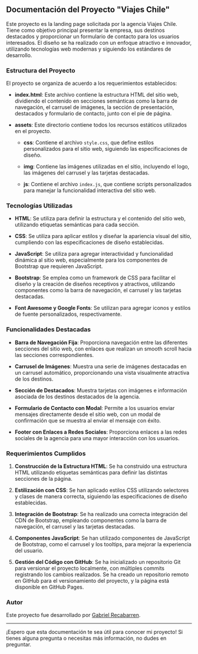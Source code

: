 ## Documentación del Proyecto "Viajes Chile"

Este proyecto es la landing page solicitada por la agencia Viajes Chile. Tiene como objetivo principal presentar la empresa, sus destinos destacados y proporcionar un formulario de contacto para los usuarios interesados. El diseño se ha realizado con un enfoque atractivo e innovador, utilizando tecnologías web modernas y siguiendo los estándares de desarrollo.

### Estructura del Proyecto

El proyecto se organiza de acuerdo a los requerimientos establecidos:

- **index.html**: Este archivo contiene la estructura HTML del sitio web, dividiendo el contenido en secciones semánticas como la barra de navegación, el carrusel de imágenes, la sección de presentación, destacados y formulario de contacto, junto con el pie de página.

- **assets**: Este directorio contiene todos los recursos estáticos utilizados en el proyecto.

  - **css**: Contiene el archivo `style.css`, que define estilos personalizados para el sitio web, siguiendo las especificaciones de diseño.

  - **img**: Contiene las imágenes utilizadas en el sitio, incluyendo el logo, las imágenes del carrusel y las tarjetas destacadas.

  - **js**: Contiene el archivo `index.js`, que contiene scripts personalizados para manejar la funcionalidad interactiva del sitio web.

### Tecnologías Utilizadas

- **HTML**: Se utiliza para definir la estructura y el contenido del sitio web, utilizando etiquetas semánticas para cada sección.

- **CSS**: Se utiliza para aplicar estilos y diseñar la apariencia visual del sitio, cumpliendo con las especificaciones de diseño establecidas.

- **JavaScript**: Se utiliza para agregar interactividad y funcionalidad dinámica al sitio web, especialmente para los componentes de Bootstrap que requieren JavaScript.

- **Bootstrap**: Se emplea como un framework de CSS para facilitar el diseño y la creación de diseños receptivos y atractivos, utilizando componentes como la barra de navegación, el carrusel y las tarjetas destacadas.

- **Font Awesome y Google Fonts**: Se utilizan para agregar iconos y estilos de fuente personalizados, respectivamente.

### Funcionalidades Destacadas

- **Barra de Navegación Fija**: Proporciona navegación entre las diferentes secciones del sitio web, con enlaces que realizan un smooth scroll hacia las secciones correspondientes.

- **Carrusel de Imágenes**: Muestra una serie de imágenes destacadas en un carrusel automático, proporcionando una vista visualmente atractiva de los destinos.

- **Sección de Destacados**: Muestra tarjetas con imágenes e información asociada de los destinos destacados de la agencia.

- **Formulario de Contacto con Modal**: Permite a los usuarios enviar mensajes directamente desde el sitio web, con un modal de confirmación que se muestra al enviar el mensaje con éxito.

- **Footer con Enlaces a Redes Sociales**: Proporciona enlaces a las redes sociales de la agencia para una mayor interacción con los usuarios.

### Requerimientos Cumplidos

1. **Construcción de la Estructura HTML**: Se ha construido una estructura HTML utilizando etiquetas semánticas para definir las distintas secciones de la página.

2. **Estilización con CSS**: Se han aplicado estilos CSS utilizando selectores y clases de manera correcta, siguiendo las especificaciones de diseño establecidas.

3. **Integración de Bootstrap**: Se ha realizado una correcta integración del CDN de Bootstrap, empleando componentes como la barra de navegación, el carrusel y las tarjetas destacadas.

4. **Componentes JavaScript**: Se han utilizado componentes de JavaScript de Bootstrap, como el carrusel y los tooltips, para mejorar la experiencia del usuario.

5. **Gestión del Código con GitHub**: Se ha inicializado un repositorio Git para versionar el proyecto localmente, con múltiples commits registrando los cambios realizados. Se ha creado un repositorio remoto en GitHub para el versionamiento del proyecto, y la página está disponible en GitHub Pages.

### Autor

Este proyecto fue desarrollado por [Gabriel Recabarren](https://github.com/tu-usuario).



---

¡Espero que esta documentación te sea útil para conocer mi proyecto! Si tienes alguna pregunta o necesitas más información, no dudes en preguntar.